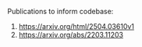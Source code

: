 Publications to inform codebase:
1. https://arxiv.org/html/2504.03610v1
2. https://arxiv.org/abs/2203.11203
